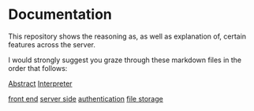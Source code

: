 # Documentation

This repository shows the reasoning as, as well as explanation of, certain features across the server.

I would strongly suggest you graze through these markdown files in the order that follows:


[Abstract](main.md)
[Interpreter](interpreter.md)

[front end](frontend.md)
[server side](server.md)
[authentication](authentication.md)
[file storage](file_store.md)
